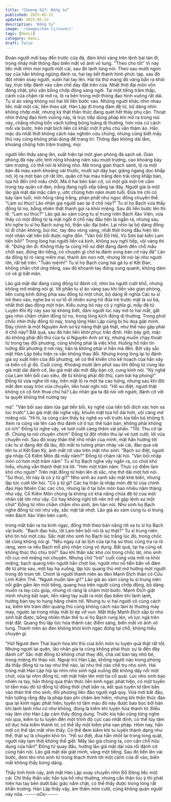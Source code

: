 ```yaml
---
title: "Chương 627: Đồng tử"
published: 2025-05-22
updated: 2025-05-22
description: 'Đồng tử'
image: '/images/han-li/cover/'
tags: [HanLi]
category: HanLi
draft: false
---
```


Đoàn người mới bay đến trước cửa đá, đám khói vàng trên lệnh
bài tán đi, trong nháy mắt thông đạo biến mất vô ảnh vô tung.
"Theo cho tốt" Vị này liếc mắt nhìn mọi người một cái, sau đó lạnh
lùng nói.
Theo sau mười ngón tay của hắn không ngừng đánh ra, hai tay
kết thành hình phức tạp, sau đó đột nhiên xoay người, vươn hai
tay lên.
Hai tia thứ mang đỏ vàng bắn ra khỏi tay, trực tiếp đánh vào cấm
chế dày đặt trên cửa.
Nhất thời đại môn vốn đóng chặt, phù văn bỗng chớp động sáng
ngời. Tại một tiếng trầm thấp, cánh cửa chậm rãi mở ra, lộ ra bên
trong một thông đạo hình vuông rất dài.
Tu sĩ áo vàng không nói hai lời liền bước vào.
Những người khác nhìn nhau liếc mắt một cái, liền theo sát.
Hàn Lập đi trong đám đệ tử, bộ dáng nhìn không chớp mắt,
nhưng kỳ thật thần thức đang quét hết thảy phụ cận.
Thoạt nhìn thông đạo hình vuông này, là trực tiếp dùng pháp khí
mở ra trong núi này, chẳng những bốn vách tường bóng loáng dị
thường, hơn nửa cứ cách mỗi vài bước, trên mặt bích liền có
khắc một ít phù chú văn thâm ảo.
Hắn mặc dù nhất thời không cách nào nghiên cứu chúng, nhưng
cũng biết mấy thứ này cũng không phải dùng để trang trí.
Thông đạo không dài lắm, khoảng chừng hơn trăm trượng, mọi

người liền thấy sáng lên, xuất hiện tại một gian phòng đá sạch sẽ.
Gian phòng đá này ước tính rộng khoảng năm sáu mươi trượng,
cao khoảng bảy tám trượng, có thể nói là không nhỏ.
Mà trong gian thạch sảnh, lộ ra một bàn đá màu xanh khoảng vài
thước, mười sợi dây bạc giăng ngang dọc khắp nơi, lộ ra một bàn
cờ rất lớn, quân cờ hai màu trắng đen trải rộng khắp bàn, tựa hồ
đến chỗ mấu chốt.
Mà ở hai bên bàn cờ, có một già một trẻ cầm trong tay quân cờ
đen, trắng đang ngồi xếp bằng tại đây. Người già là một lão giả
mặt dài mặc cẩm y, ước chừng hơn năm mươi tuổi. Đứa trẻ chỉ
có bảy tám tuổi, môi hồng răng trắng, phản phất như ngọc đồng
chuyển thế.
"Lam sư thúc! Lão nhân gia người sao lại ở chổ này?"
Tu sĩ họ Bạch vừa thấy đồng tử nọ, bỗng nhiên thất thanh gọi ra
khỏi miệng. Sau đó liền bước lên thi lễ.
"Lam sư thúc?"
Lão giả áo xám cũng tu sĩ trung niên Bách Xảo Viện, vừa thấy có
một đồng tử lạ mặt ngồi ở chỗ này đầu tiên là ngẫn ra, nhưng sau
khi nghe tu sĩ họ Bạch xưng hô, thần sắc đại biến. Lại nhìn lại bộ
dáng đồng tử đi chân không, búi tóc, tay đeo vòng vàng, nhất thời
trong đầu hiện lên một nhân vật tiến bối được nghe đồn.
"Vãn bối Đỗ Hối, Vũ Sơn bái kiến Lam tiền bối!" Trong lòng hai
người liền cả kinh, không suy nghĩ tiếp, vội vàng thi lễ.
"Đứng lên đi. Không thấy ta cùng Hồ sư điệt đang đánh đến chỗ
mấu chốt sao, đừng lên tiếng, có chuyện gì chờ ta đánh xong bàn
cờ này đã" Làn da đồng tử rõ ràng mềm mại, thanh âm non nớt,
nhưng lời nói lại như người lớn, rất bề trên.
"Tuân mệnh!" Tu sĩ họ Bạch cùng hai gã tu sĩ Kết Đan, không
chần chờ ứng tiếng, sau đó khoanh tay đứng xung quanh, không
dám có vẻ gì bất mãn.

Lão giả mặt dài đang cùng đồng tử đánh cờ, nhìn ba người cười
khổ, nhưng không mở miệng nói gì.
Về phần tu sĩ áo vàng sau khi tiến vào gian phòng, liền cung kính
đứng phía sau đồng tử một chút, bộ dáng lễ nghĩa
Các tu sĩ trẻ theo vào, nghe ba vị sư tổ dĩ nhiên xưng hô đứa trẻ
trước mặt là sư bá, nhất thời dao động một trận.
Kiểu xưng hô này có ý nghĩa gì, mấy đệ tử Luyện Khí Kỳ này sao
lại không biết, đám người lúc này mở to hai mắt, gắt gao nhìn
chằm chằm đồng tử nọ, trong lòng kích động dị thường.
Trong phút chốc nhìn thấy đồng tử này, trong lòng Hàn Lập cũng
bị hù dọa giật mình. Đây chính là một Nguyên Anh sơ kỳ hàng
thật giá thật, như thế nào gặp phải ở chỗ này?
Bất quá, sau đó hắn liền khôi phục trấn định.
Hắn bây giờ, mặc dù không phải đối thủ của tu sĩ Nguyên Anh sơ
kỳ, nhưng muốn chạy thoát từ trong tay đối phương, cũng không
phải là việc khó. Huống hồ hắn tin tưởng đối phương ở nơi này,
hẳn là không phải vì hắn mà đến.
Bởi vậy sắc mặt Hàn Lập biểu hiện ra vẫn không thay đổi. Nhưng
trong lòng lại tự đánh giá sự xuất hiện của đối phương, sẽ có thể
khiến cho kế hoạch của hắn xảy ra biến cố gì đó.
Cuối cùng. Khoảng mười lăm phút sau khi đồng tử cùng lão giả
mặt dài đánh cờ, lão giả mặt dài mới đẩy bàn cờ, cung kính nói.
"Kỳ nghệ của Lam tiền bối cao siêu, đệ tử không phải đối thủ,
cam bái hạ phong!"
Đồng tử vừa nghe lời này, trên mặt lộ ra một tia cao hứng, nhưng
sau khi đôi mắt đen xoay tròn vừa chuyển, liền hoài nghi nói:
"Hồ sư điệt, ngươi thật không có cố tình thua chứ hả? Lão nhân
gia ta đã nói với ngươi, đánh cờ với ta quyết không thể nương tay

mà".
"Vãn bối sao dám lừa gạt tiến bối, kỳ nghệ của tiền bối đích xác
hơn xa lúc trước" Lão giả mặt dài nghe vậy, khuôn mặt tựa hồ dài
hơn, vội càng mở miệng nói.
"Hì hì, ta cũng cảm thấy kỳ nghệ so với trước kia tiến bộ không ít.
Xem ra cùng vài tên cao thủ đánh cờ ở tục thế luận bàn, không
phải không có ích" Đồng tử nghe vậy, vẻ tươi cười càng thêm vài
phần.
"Tốt. Thu cờ lại đi. Chúng ta nói chuyện chính" Đồng tử đột nhiên
thu lại vẻ tươi cười, lời vừa chuyển nói.
Sau đó xoay thân thể nhỏ nhắn cùa mình, mặt hắn hướng tới các
tu sĩ đang đợi đã lâu, đôi mắt to tương phản nháy vài cái, đảo qua
vài tên tu sĩ Kết Đan Kỳ, ánh mắt rơi vào trên mặt nho sinh.
"Bạch sư điệt, ngươi gia nhập Cổ Kiếm Môn đã mấy năm?" Đồng
tử chậm rãi hỏi.
"Vãn bối nhập môn có hơn một trăm năm" Tu sĩ họ Bạch nghe vậy
ngẩn ra, co chút khó hiểu, nhưng vẫn thành thật trả lời.
"Hơn một trăm năm. Thực có điểm làm khó cho ngươi" Trên mặt
đồng tử hiện lên dị sắc, nhẹ thở dài một hơi nói.
"Sư thúc, lời này là có ý tứ gì?" Nho sinh áo xanh sắc mặt khẽ
biến, nhưng lập tức cười lớn hỏi.
"Có ý tứ gì? Các hạ thân là nhập môn đệ tử của chính đạo Hạo
Nhiên Các các chủ, nhưng lại ở tại bổn môn bao nhiêu năm tháng
như vậy, Cổ Kiếm Môn chúng ta không có khả năng chứa đệ tử
của một nhân vật lớn như vậy. Có hay không nghĩ tới nên trở về
gặp lệnh sư một chút" Đồng tử nhìn chằm chằm nho sinh, âm hàn
nói.
Nho sinh họ Bạch nghe đồng tử nói như vậy, sắc mặt tái nhợt.
Lão giả áo xám cùng tu sĩ trung niên Bách Xảo Viện bên cạnh,

trong mắt bắn ra tia kinh ngạc, đồng thời theo bản năng rời xa tu
sĩ họ Bạch vài bước.
"Bach đạo hữu, lời Lam tiền bối nói là sự thật?" Tu sĩ trung niên
khó tin hỏi một câu.
Sắc mặt nho sinh họ Bạch lúc trắng lúc đỏ, trong chốc lát cũng
không nói gì.
"Nếu ngay cả lai lịch của tại hạ sư thúc cũng tra ra rõ ràng, xem ra
nếu Bạch mỗ phủ nhận cũng vô dụng. Bất quá, tại hạ cũng sẽ
không thúc thủ chịu trói!" Sau khi thần sắc khó coi trong chốc lát,
nho sinh rốt cục mở miệng nói chuyện.
Nhưng chữ "trói" cuối cùng vừa mới ra khỏi miệng, bạch quang
trên người hắn chợt lóe, người như nỗ tiễn bắn về đám đệ tử phía
sau, một tay hạ xuống, lập tức quang thủ mịt mờ hướng một
người trong đó trùm tới.
Chính là người thanh niên áo đen Mạnh Địch thân có Cửu Linh
Kiếm Thể.
"Ngươi muốn làm gì?" Lão giả áo xám cùng tu sĩ trung niên nổi
giận gầm lên một tiếng, quang hoa trên người cũng chớp động,
bộ dáng muốn ra tay cứu giúp, nhưng rõ ràng là chậm một bước.
Mạnh Địch giật mình nhưng bất loạn, liền nâng tay xuất ra một
đạo kiếm khí lành lạnh, hướng bàn tay to hung hăng chém tới.
Nhưng tu vi hai người vô cùng cách xa, kiếm khí trảm đến quang
thủ cũng không cách nào làm bị thương mảy may, ngược lại trong
nháy mắt bị ép vỡ vụn. Mắt thấy Mạnh Địch sắp bị nho sinh bắt
được, bỗng nhiên thân thể tu sĩ họ Bạch rung lên, vô lực ngã trên
mặt đất.
Quang thủ lập tức hóa thành các điểm sáng, biến mất vô ảnh vô
tung.
Thanh niên áo đen không khỏi kinh ngạc đứng tại chỗ, không hiểu
chuyện gì.

"Hừ! Ngươi đem Thái bạch hóa khí thủ của bổn môn tu luyện quả
thật rất tốt. Nhưng ngươi lại quên, lão nhân gia ta cũng không
phải thực sự là đến đây đánh cờ" Sắc mặt đồng tử không chút
thay đổi, chà xát bàn tay nhỏ bé, trong miệng thì thào nói.
Ngoại trừ Hàn Lập, không người nào trong phòng đá thấy đồng tử
ra tay như thế nào, lại như thế nào chế trụ nho sinh.
Hai tròng mắt Hàn Lập híp lại nhìn nho sinh ngã xuống đất không
dậy nổi một chút, vừa lại nhìn đồng tử, nét mặt hiện lên một tia cổ
quái.
Lúc nho sinh bạo nhiên ra tay, hắn thông qua thần thức liền kinh
ngạc phát hiện, có một tuyến tơ tằm màu đỏ từ đồng tử đồng thời
chợt bắn ra, kết quả tuyến tơ tằm bắn vào thân thể nho sinh, đối
phương liền đảo người ngã quỵ.
Vừa mới bắt đầu, hắn tưởng rằng đây là pháp bảo phi châm âm
hiểm, nhưng khi thần thức đảo qua lại kinh ngạc phát hiện, tuyến
tơ tằm màu đỏ này được bao bọc bởi hàn khí lành lạnh như có
như không, đúng là kiếm khí luyện hóa thành tơ.
Điều này làm cho Hàn Lập cảm thấy động dung.
Trước kia hắn cũng từng nghe nói qua, kiếm tu tu luyện đến một
trình độ cực cao nhất định, có thể tùy tâm sở dục hóa kiếm thành
tơ, có thể lấy một kiếm phá vạn pháp.
Hôm nay, hắn mới có thể tận mắt nhìn thấy. Có thể đem kiếm khí
tu luyện thành dạng như thế, thật sự là chuyện khó tin.
"Hồ sư điệt, đưa hắn nhốt lại trong long quật, người này tạm thời
không thể giết. Mấy lão già chúng ta, còn cần chỗ hữu dụng của
hắn!" Đồng tử quay đầu, hướng lão giả mặt dài vừa rồi đánh cờ
cùng hắn nói.
Lão giả mặt dài giật mình, vâng một tiếng. Sau đó tiến lên vài
bước, đem tên nho sinh từ trong thạch thính tới một cánh cửa đi
vào, biến mất không thấy bóng dáng.

Thấy tình hình này, ánh mắt Hàn Lập xoay chuyển nhìn Đỗ Đông
liếc một cái.
Chỉ thấy thần sắc hắn tựa hồ như thường, nhưng cẩn thận lưu ý
thì phát hiện hai tay bên dưới bấc giác nắm chặt, có thể thấy
được trong lòng rất khẩn trương.
Hàn Lập thấy vậy, âm thầm mỉm cười, cũng không quản người
này nữa.
------oOo------
